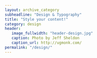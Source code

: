 ```yaml
---
layout: archive_category
subheadline: "Design & Typography"
title: "Style your content!"
category: design
header:
   image_fullwidth: "header-design.jpg"
   caption: Photo by Jeff Sheldon
   caption_url: http://ugmonk.com/
permalink: "/design/"
---
```

